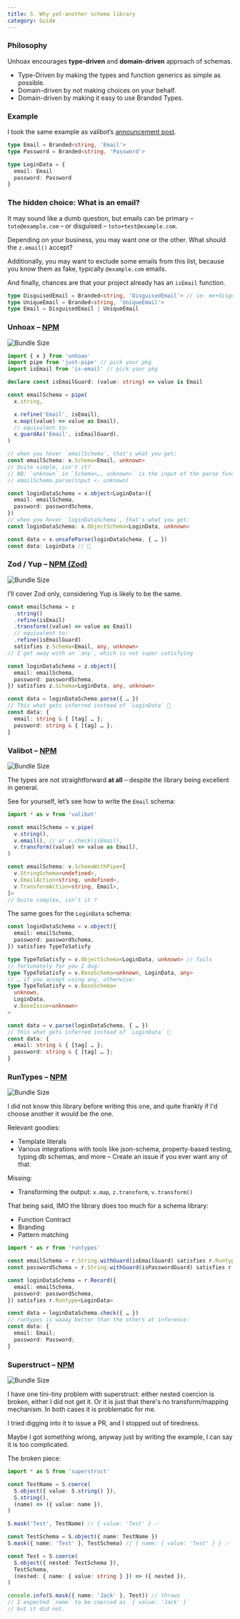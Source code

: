 ```yaml
---
title: 5. Why yet-another schema library
category: Guide
---
```


### Philosophy

Unhoax encourages **type-driven** and **domain-driven** approach of schemas.
- Type-Driven by making the types and function generics as simple as possible.
- Domain-driven by not making choices on your behalf.
- Domain-driven by making it easy to use Branded Types.

### Example

I took the same example as valibot’s [announcement post](https://www.builder.io/blog/introducing-valibot).

```ts
type Email = Branded<string, 'Email'>
type Password = Branded<string, 'Password'>

type LoginData = {
  email: Email
  password: Password
}
```

### The hidden choice: What is an email?

It may sound like a dumb question, but emails can be primary – `toto@example.com` – or disguised – `toto+test@example.com`.

Depending on your business, you may want one or the other. What should the `z.email()` accept?

Additionally, you may want to exclude some emails from this list, because you know them as fake, typically `@example.com` emails.

And finally, chances are that your project already has an `isEmail` function.

```ts
type DisguisedEmail = Branded<string, 'DisguisedEmail'> // ie: me+disguisement@gmail.com
type UniqueEmail = Branded<string, 'UniqueEmail'>
type Email = DisguisedEmail | UniqueEmail
```

### Unhoax  – [NPM](https://www.npmjs.com/package/unhoax)

![Bundle Size](https://deno.bundlejs.com/badge?q=unhoax&treeshake=[{+x+}])

```ts
import { x } from 'unhoax'
import pipe from 'just-pipe' // pick your pkg
import isEmail from 'is-email' // pick your pkg

declare const isEmailGuard: (value: string) => value is Email

const emailSchema = pipe(
  x.string,

  x.refine('Email', isEmail),
  x.map((value) => value as Email),
  // equivalent to:
  x.guardAs('Email', isEmailGuard),
)

// when you hover `emailSchema`, that's what you get:
const emailSchema: x.Schema<Email, unknown>
// Quite simple, isn't it?
// NB: `unknown` in `Schema<…, unknown>` is the input of the parse function.
// emailSchema.parse(input <- unknown)

const loginDataSchema = x.object<LoginData>({
  email: emailSchema,
  password: passwordSchema,
})
// when you hover `loginDataSchema`, that's what you get:
const loginDataSchema: x.ObjectSchema<LoginData, unknown>

const data = x.unsafeParse(loginDataSchema, { … })
const data: LoginData // 🙌
```

### Zod / Yup – [NPM (Zod)](https://www.npmjs.com/package/zod)

![Bundle Size](https://deno.bundlejs.com/badge?q=zod&treeshake=[{+z+}])

I’ll cover Zod only, considering Yup is likely to be the same.

```ts
const emailSchema = z
  .string()
  .refine(isEmail)
  .transform((value) => value as Email)
  // equivalent to:
  .refine(isEmailGuard)
  satisfies z.Schema<Email, any, unknown>
// I get away with an `any`, which is not super satisfying

const loginDataSchema = z.object({
  email: emailSchema,
  password: passwordSchema,
}) satisfies z.Schema<LoginData, any, unknown>

const data = loginDataSchema.parse({ … })
// This what gets inferred instead of `LoginData` 🤮
const data: {
  email: string & { [tag] … };
  password: string & { [tag] … };
}
```

### Valibot – [NPM](https://www.npmjs.com/package/valibot)

![Bundle Size](https://deno.bundlejs.com/badge?q=valibot&treeshake=[*])

The types are not straightforward **at all** – despite the library being excellent in general.

See for yourself, let’s see how to write the `Email` schema:

```ts
import * as v from 'valibot'

const emailSchema = v.pipe(
  v.string(),
  v.email(), // or v.check(isEmail),
  v.transform((value) => value as Email),
)

const emailSchema: v.SchemaWithPipe<[
  v.StringSchema<undefined>,
  v.EmailAction<string, undefined>,
  v.TransformAction<string, Email>,
]>
// Quite complex, isn’t it ?
```

The same goes for the `LoginData` schema:

```ts
const loginDataSchema = v.object({
  email: emailSchema,
  password: passwordSchema,
}) satisfies TypeToSatisfy

type TypeToSatisfy = v.ObjectSchema<LoginData, unknown> // fails
// fortunately for you I dug:
type TypeToSatisfy = v.BaseSchema<unknown, LoginData, any>
// … if you accept using any, otherwise:
type TypeToSatisfy = v.BaseSchema<
  unknown,
  LoginData,
  v.BaseIssue<unknown>
>

const data = v.parse(loginDataSchema, { … })
// This what gets inferred instead of `LoginData` 🤮
const data: {
  email: string & { [tag] … };
  password: string & { [tag] … };
}
```

### RunTypes  – [NPM](https://www.npmjs.com/package/runtypes)

![Bundle Size](https://deno.bundlejs.com/badge?q=runtypes&treeshake=[*])


I did not know this library before writing this one, and quite frankly if I'd choose another it would be the one.

Relevant goodies:
- Template literals
- Various integrations with tools like json-schema, property-based testing, typing db schemas, and more – Create an issue if you ever want any of that.

Missing:
- Transforming the output: `x.map`, `z.transform`, `v.transform()`

That being said, IMO the library does too much for a schema library:

- Function Contract
- Branding
- Pattern matching


```ts
import * as r from 'runtypes'

const emailSchema = r.String.withGuard(isEmailGuard) satisfies r.Runtype<Email>
const passwordSchema = r.String.withGuard(isPasswordGuard) satisfies r.Runtype<Password>

const loginDataSchema = r.Record({
  email: emailSchema,
  password: passwordSchema,
}) satisfies r.Runtype<LoginData>

const data = loginDataSchema.check({ … })
// runtypes is waaay better than the others at inference:
const data: {
  email: Email;
  password: Password;
}
```

### Superstruct  – [NPM](https://www.npmjs.com/package/superstruct)

![Bundle Size](https://deno.bundlejs.com/badge?q=superstruct&treeshake=[*])

I have one tini-tiny problem with superstruct: either nested coercion is broken, either I did not get it. Or it is just that there's no transform/mapping mechanism. In both cases it is problematic for me.

I tried digging into it to issue a PR, and I stopped out of tiredness.

Maybe I got something wrong, anyway just by writing the example, I can say it is too complicated.

The broken piece:

```ts
import * as S from 'superstruct'

const TestName = S.coerce(
  S.object({ value: S.string() }),
  S.string(),
  (name) => ({ value: name }),
)

S.mask('Test', TestName) // { value: 'Test' } ✅

const TestSchema = S.object({ name: TestName })
S.mask({ name: 'Test' }, TestSchema) // { name: { value: 'Test' } } ✅

const Test = S.coerce(
  S.object({ nested: TestSchema }),
  TestSchema,
  (nested: { name: { value: string } }) => ({ nested }),
)

console.info(S.mask({ name: 'Jack' }, Test)) // throws
// I expected `name` to be coerced as `{ value: 'Jack' }`
// but it did not.
```
